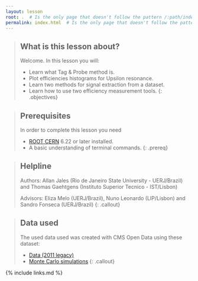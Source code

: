 ```yaml
---
layout: lesson
root: .  # Is the only page that doesn't follow the pattern /:path/index.html
permalink: index.html  # Is the only page that doesn't follow the pattern /:path/index.html
---
```




> ## What is this lesson about?
>
> Welcome.  In this lesson you will:
> - Learn what Tag & Probe method is.
> - Plot efficiencies histograms for Upsilon resonance.
> - Learn two methods for signal extraction from a dataset.
> - Learn how to use two efficiency measurement tools.
{: .objectives}

> ## Prerequisites
> In order to complete this lesson you need
> - [ROOT CERN](https://root.cern/install/) 6.22 or later installed.
> - A basic understanding of terminal commands.
{: .prereq}

> ## Helpline
> Authors: Allan Jales (Rio de Janeiro State University - UERJ/Brazil) and Thomas Gaehtgens (Instituto Superior Tecnico - IST/Lisbon)
> 
> Advisors: Eliza Melo (UERJ/Brazil), Nuno Leonardo (LIP/Lisbon) and Sandro Fonseca (UERJ/Brazil)
{: .callout}

> ## Data used
> The used data used was created with CMS Open Data using these dataset:
> * [Data (2011 legacy)](http://opendata.cern.ch/record/27)
> * [Monte Carlo simulations](http://opendata.cern.ch/record/1522)
{: .callout}

{% include links.md %}
